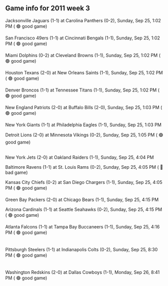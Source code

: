 ## Game info for 2011 week 3
Jacksonville Jaguars (1-1) at Carolina Panthers (0-2), Sunday, Sep 25, 1:02 PM (	:green_circle: good game)

San Francisco 49ers (1-1) at Cincinnati Bengals (1-1), Sunday, Sep 25, 1:02 PM (	:green_circle: good game)

Miami Dolphins (0-2) at Cleveland Browns (1-1), Sunday, Sep 25, 1:02 PM (	:green_circle: good game)

Houston Texans (2-0) at New Orleans Saints (1-1), Sunday, Sep 25, 1:02 PM (	:green_circle: good game)

Denver Broncos (1-1) at Tennessee Titans (1-1), Sunday, Sep 25, 1:02 PM (	:green_circle: good game)

New England Patriots (2-0) at Buffalo Bills (2-0), Sunday, Sep 25, 1:03 PM (	:green_circle: good game)

New York Giants (1-1) at Philadelphia Eagles (1-1), Sunday, Sep 25, 1:03 PM

Detroit Lions (2-0) at Minnesota Vikings (0-2), Sunday, Sep 25, 1:05 PM (	:green_circle: good game)

<br/>New York Jets (2-0) at Oakland Raiders (1-1), Sunday, Sep 25, 4:04 PM

Baltimore Ravens (1-1) at St. Louis Rams (0-2), Sunday, Sep 25, 4:05 PM (	:red_circle: bad game)

Kansas City Chiefs (0-2) at San Diego Chargers (1-1), Sunday, Sep 25, 4:05 PM (	:green_circle: good game)

Green Bay Packers (2-0) at Chicago Bears (1-1), Sunday, Sep 25, 4:15 PM

Arizona Cardinals (1-1) at Seattle Seahawks (0-2), Sunday, Sep 25, 4:15 PM (	:green_circle: good game)

Atlanta Falcons (1-1) at Tampa Bay Buccaneers (1-1), Sunday, Sep 25, 4:16 PM (	:green_circle: good game)

<br/>Pittsburgh Steelers (1-1) at Indianapolis Colts (0-2), Sunday, Sep 25, 8:30 PM (	:green_circle: good game)

<br/>Washington Redskins (2-0) at Dallas Cowboys (1-1), Monday, Sep 26, 8:41 PM (	:green_circle: good game)

